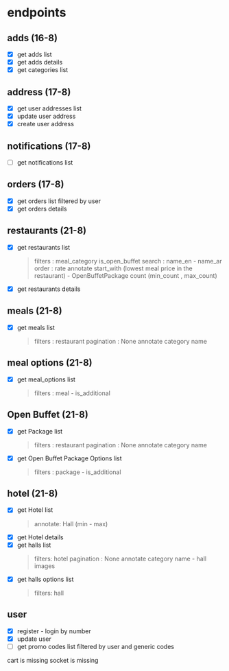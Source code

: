 # endpoints

## adds  (16-8)

* [X] get adds list
* [X] get adds details
* [X] get categories list

## address (17-8)

* [X] get user addresses list
* [X] update user address
* [X] create user address

## notifications (17-8)

* [ ] get notifications list

## orders (17-8)

* [X] get orders list filtered by user
* [X] get orders details

## restaurants (21-8)

* [X] get restaurants list
  > filters : meal_category is_open_buffet
  > search : name_en - name_ar
  > order : rate
  > annotate start_with (lowest meal price in the restaurant) - OpenBuffetPackage count (min_count , max_count)
  >
* [X] get restaurants details

## meals  (21-8)

* [X] get meals list
  > filters : restaurant
  > pagination : None
  > annotate category name
  >

## meal options  (21-8)

* [X] get meal_options list
  > filters : meal - is_additional
  >

## Open Buffet  (21-8)

* [X] get Package list
  > filters : restaurant
  > pagination : None
  > annotate category name
  >
* [X] get Open Buffet Package Options list
  > filters : package - is_additional
  >

## hotel   (21-8)

* [X] get Hotel list
  > annotate: Hall (min - max)
  >
* [X] get Hotel details
* [X] get halls list
  > filters: hotel
  > pagination : None
  > annotate category name  - hall images
  >
* [X] get halls options list
  > filters: hall
  >

## user

* [X] register - login  by number
* [X] update user
* [ ] get promo codes list filtered by user and generic codes

cart is missing
socket is missing
